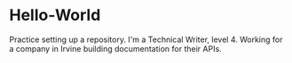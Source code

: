# Hello-World
Practice setting up a repository.
I'm a Technical Writer, level 4. Working for a company in Irvine building documentation for their APIs.

